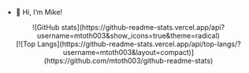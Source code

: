 - 👋 Hi, I’m Mike!
<div align='center'>
![GitHub stats](https://github-readme-stats.vercel.app/api?username=mtoth003&show_icons=true&theme=radical)
</br>
[![Top Langs](https://github-readme-stats.vercel.app/api/top-langs/?username=mtoth003&layout=compact)](https://github.com/mtoth003/github-readme-stats)
</div>

<!---
mtoth003/mtoth003 is a ✨ special ✨ repository because its `README.md` (this file) appears on your GitHub profile.
You can click the Preview link to take a look at your changes.
--->
